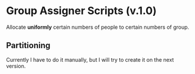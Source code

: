 # Group Assigner Scripts (v.1.0)
Allocate **uniformly** certain numbers of people to certain numbers of group.

## Partitioning
Currently I have to do it manually, but I will try to create it on the next version.
